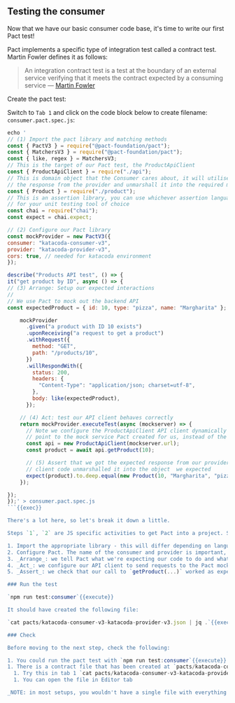 ## Testing the consumer

Now that we have our basic consumer code base, it's time to write our first Pact test!

Pact implements a specific type of integration test called a contract test. Martin Fowler defines it as follows:

> An integration contract test is a test at the boundary of an external service verifying that it meets the contract expected by a consuming service — [Martin Fowler](https://martinfowler.com/bliki/IntegrationContractTest.html)

Create the pact test:

Switch to `Tab 1` and click on the code block below to create filename: `consumer.pact.spec.js`:

```js
echo '
// (1) Import the pact library and matching methods
const { PactV3 } = require("@pact-foundation/pact");
const { MatchersV3 } = require("@pact-foundation/pact");
const { like, regex } = MatchersV3;
// This is the target of our Pact test, the ProductApiClient
const { ProductApiClient } = require("./api");
// This is domain object that the Consumer cares about, it will utilise
// the response from the provider and unmarshall it into the required model
const { Product } = require("./product");
// This is an assertion library, you can use whichever assertion language
// for your unit testing tool of choice
const chai = require("chai");
const expect = chai.expect;

// (2) Configure our Pact library
const mockProvider = new PactV3({
consumer: "katacoda-consumer-v3",
provider: "katacoda-provider-v3",
cors: true, // needed for katacoda environment
});

describe("Products API test", () => {
it("get product by ID", async () => {
// (3) Arrange: Setup our expected interactions
//
// We use Pact to mock out the backend API
const expectedProduct = { id: 10, type: "pizza", name: "Margharita" };

    mockProvider
      .given("a product with ID 10 exists")
      .uponReceiving("a request to get a product")
      .withRequest({
        method: "GET",
        path: "/products/10",
      })
      .willRespondWith({
        status: 200,
        headers: {
          "Content-Type": "application/json; charset=utf-8",
        },
        body: like(expectedProduct),
      });

    // (4) Act: test our API client behaves correctly
    return mockProvider.executeTest(async (mockserver) => {
      // Note we configure the ProductApiClient API client dynamically to
      // point to the mock service Pact created for us, instead of the real one
      const api = new ProductApiClient(mockserver.url);
      const product = await api.getProduct(10);

      // (5) Assert that we got the expected response from our provider and our
      // client code unmarshalled it into the object  we expected
      expect(product).to.deep.equal(new Product(10, "Margharita", "pizza"));
    });

});
});' > consumer.pact.spec.js
```{{exec}}

There's a lot here, so let's break it down a little.

Steps `1`, `2` are JS specific activities to get Pact into a project. Steps `3`, `4`, and `5`, follow the [3A's (Arrange/Act/Assert) pattern](https://docs.microsoft.com/en-us/visualstudio/test/unit-test-basics?view=vs-2019#write-your-tests) for authoring unit tests.

1. Import the appropriate library - this will differ depending on language
2. Configure Pact. The name of the consumer and provider is important, as it uniquely identifies the applications in PactFlow
3. _Arrange_: we tell Pact what we're expecting our code to do and what we expect the provider to return when we do it
4. _Act_: we configure our API client to send requests to the Pact mock service (instead of the real provider) and we execute the call to the API
5. _Assert_: we check that our call to `getProduct(...)` worked as expected. This should just do what a regular unit test of this method would do.

### Run the test

`npm run test:consumer`{{execute}}

It should have created the following file:

`cat pacts/katacoda-consumer-v3-katacoda-provider-v3.json | jq .`{{execute}}

### Check

Before moving to the next step, check the following:

1. You could run the pact test with `npm run test:consumer`{{execute}}
1. There is a contract file that has been created at `pacts/katacoda-consumer-katacoda-provider.json`
  1. Try this in tab 1 `cat pacts/katacoda-consumer-v3-katacoda-provider-v3.json | jq .`{{execute}}
  1. You can open the file in Editor tab

_NOTE: in most setups, you wouldn't have a single file with everything in it, but for the purposes of keeping this workshop simple, we have a single test file that does it all._